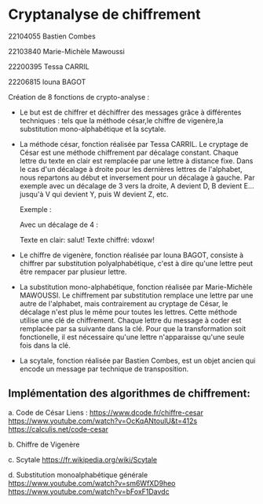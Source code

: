 # Cryptanalyse de chiffrement

22104055  Bastien Combes

22103840	Marie-Michèle	Mawoussi

22200395	Tessa	CARRIL

22206815	louna	BAGOT

Création de 8 fonctions de crypto-analyse : 

- Le but est de chiffrer et déchiffrer des messages grâce à différentes techniques : tels que la méthode césar,le chiffre de vigenère,la substitution mono-alphabétique et la scytale. 

- La méthode césar, fonction réalisée par Tessa	CARRIL. Le cryptage de César est une méthode chiffrement par décalage constant. Chaque lettre du texte en clair est remplacée par une lettre à distance fixe. Dans le cas d'un décalage à droite pour les dernières lettres de l'alphabet, nous repartons au début et inversement pour un décalage à gauche.
  Par exemple avec un décalage de 3 vers la droite, A devient D, B devient E... jusqu'à V qui devient Y, puis W devient Z, etc.

     Exemple :

     Avec un décalage de 4 :

     Texte en clair:	salut!
     Texte chiffré:	vdoxw!


- Le chiffre de vigenère, fonction réalisée par louna	BAGOT, consiste à chiffrer par substitution polyalphabétique, c'est à dire qu'une lettre peut être rempacer par plusieur lettre. 

- La substitution mono-alphabétique, fonction réalisée par Marie-Michèle MAWOUSSI. Le chiffrement par substitution remplace une lettre par une autre de l'alphabet, mais contrairement au cryptage de César, le décalage n'est plus le même pour toutes les lettres. Cette méthode utilise une clé de chiffrement. Chaque lettre du message à coder est remplacée par sa suivante dans la clé. Pour que la transformation soit fonctionelle, il est nécessaire qu'une lettre n'apparaisse qu'une seule fois dans la clé. 

- La scytale, fonction réalisée par Bastien Combes, est un objet ancien qui encode un message par technique de transposition. 

## Implémentation des algorithmes de chiffrement:
a. Code de César
Liens :
https://www.dcode.fr/chiffre-cesar
https://www.youtube.com/watch?v=OcKqANtoulU&t=412s
https://calculis.net/code-cesar

b. Chiffre de Vigenère

c. Scytale
https://fr.wikipedia.org/wiki/Scytale

d. Substitution monoalphabétique générale
https://www.youtube.com/watch?v=sm6WfXD9heo
https://www.youtube.com/watch?v=bFoxF1Davdc


